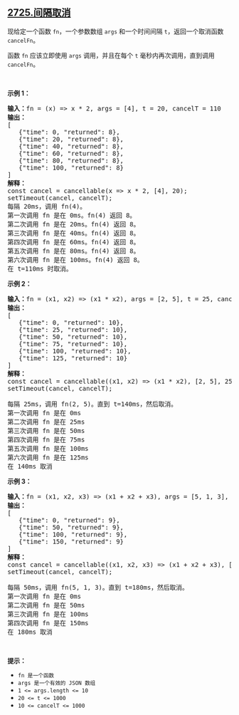 ## [2725.间隔取消](https://leetcode.cn/problems/interval-cancellation/)
<p>现给定一个函数 <code>fn</code>，一个参数数组 <code>args</code> 和一个时间间隔 <code>t</code>，返回一个取消函数 <code>cancelFn</code>。</p>

<p>函数 <code>fn</code> 应该立即使用 <code>args</code> 调用，并且在每个 <code>t</code> 毫秒内再次调用，直到调用 <code>cancelFn</code>。</p>

<p>&nbsp;</p>

<p><strong class="example">示例 1：</strong></p>

<pre>
<b>输入：</b>fn = (x) =&gt; x * 2, args = [4], t = 20, cancelT = 110
<b>输出：</b>
[
   {"time": 0, "returned": 8},
   {"time": 20, "returned": 8},
   {"time": 40, "returned": 8},
   {"time": 60, "returned": 8},
   {"time": 80, "returned": 8},
   {"time": 100, "returned": 8}
]
<strong>解释：</strong> 
const cancel = cancellable(x =&gt; x * 2, [4], 20);
setTimeout(cancel, cancelT);
每隔 20ms，调用 fn(4)。
第一次调用 fn 是在 0ms。fn(4) 返回 8。
第二次调用 fn 是在 20ms。fn(4) 返回 8。
第三次调用 fn 是在 40ms。fn(4) 返回 8。
第四次调用 fn 是在&nbsp;60ms。fn(4) 返回 8。
第五次调用 fn 是在 80ms。fn(4) 返回 8。
第六次调用 fn 是在 100ms。fn(4) 返回 8。
在 t=110ms 时取消。
</pre>

<p><strong class="example">示例 2：</strong></p>

<pre>
<b>输入：</b>fn = (x1, x2) =&gt; (x1 * x2), args = [2, 5], t = 25, cancelT = 140
<strong>输出：</strong> 
[
   {"time": 0, "returned": 10},
   {"time": 25, "returned": 10},
   {"time": 50, "returned": 10},
   {"time": 75, "returned": 10},
   {"time": 100, "returned": 10},
   {"time": 125, "returned": 10}
]
<strong>解释：</strong>
const cancel = cancellable((x1, x2) =&gt; (x1 * x2), [2, 5], 25); 
setTimeout(cancel, cancelT);

每隔 25ms，调用 fn(2, 5)。直到 t=140ms，然后取消。
第一次调用 fn 是在 0ms
第二次调用 fn 是在 25ms
第三次调用 fn 是在 50ms
第四次调用 fn 是在&nbsp;75ms
第五次调用 fn 是在 100ms
第六次调用 fn 是在 125ms
在 140ms 取消
</pre>

<p><strong class="example">示例 3：</strong></p>

<pre>
<b>输入：</b>fn = (x1, x2, x3) =&gt; (x1 + x2 + x3), args = [5, 1, 3], t = 50, cancelT = 180
<b>输出：</b>
[
   {"time": 0, "returned": 9},
   {"time": 50, "returned": 9},
   {"time": 100, "returned": 9},
   {"time": 150, "returned": 9}
]
<b>解释：</b>
const cancel = cancellable((x1, x2, x3) =&gt; (x1 + x2 + x3), [5, 1, 3], 50);
setTimeout(cancel, cancelT);

每隔 50ms，调用 fn(5, 1, 3)。直到 t=180ms，然后取消。
第一次调用 fn 是在 0ms
第二次调用 fn 是在 50ms
第三次调用 fn 是在 100ms
第四次调用 fn 是在&nbsp;150ms
在 180ms 取消
</pre>

<p>&nbsp;</p>

<p><strong>提示：</strong></p>

<ul>
	<li><code>fn 是一个函数</code></li>
	<li><code>args 是一个有效的 JSON 数组</code></li>
	<li><code>1 &lt;= args.length &lt;= 10</code></li>
	<li><code><font face="monospace">20 &lt;= t &lt;= 1000</font></code></li>
	<li><code><font face="monospace">10 &lt;= cancelT &lt;= 1000</font></code></li>
</ul>
